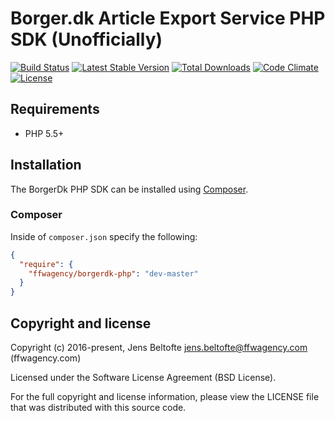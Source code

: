 # Borger.dk Article Export Service PHP SDK (Unofficially)

[![Build Status](https://travis-ci.org/ffwagency/borgerdk-php.svg?branch=master)](https://travis-ci.org/ffwagency/borgerdk-php)
[![Latest Stable Version](https://poser.pugx.org/ffwagency/borgerdk-php/v/stable)](https://packagist.org/packages/ffwagency/borgerdk-php)
[![Total Downloads](https://poser.pugx.org/ffwagency/borgerdk-php/downloads)](https://packagist.org/packages/ffwagency/borgerdk-php)
[![Code Climate](https://codeclimate.com/github/ffwagency/borgerdk-php/badges/gpa.svg)](https://codeclimate.com/github/ffwagency/borgerdk-php)
[![License](https://poser.pugx.org/ffwagency/borgerdk-php/license)](https://packagist.org/packages/ffwagency/borgerdk-php)

## Requirements
* PHP 5.5+

## Installation

The BorgerDk PHP SDK can be installed using [Composer](https://packagist.org/packages/ffwagency/borgerdk-php).

### Composer

Inside of `composer.json` specify the following:

``` json
{
  "require": {
    "ffwagency/borgerdk-php": "dev-master"
  }
}
```

## Copyright and license

Copyright (c) 2016-present, Jens Beltofte <jens.beltofte@ffwagency.com> (ffwagency.com)

Licensed under the Software License Agreement (BSD License).

For the full copyright and license information, please view the LICENSE file that was distributed
with this source code.
